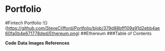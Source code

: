 # Portfolio
#Fintech Portfolio
!{}(https://github.com/SteveClifford/Portfolio/blob/379d88bff109a91d2ebb4ae60fa0b4e671778ded/Ethereum.png)
##Ethereum 
###Table of Contents

**Code**[](https://github.com/SteveClifford/Portfolio/tree/main/code)
**Data**[](https://github.com/SteveClifford/Portfolio/tree/main/data)
**Images**[](https://github.com/SteveClifford/Portfolio/tree/main/images)
**References**[](https://github.com/SteveClifford/Portfolio/tree/main/references)

